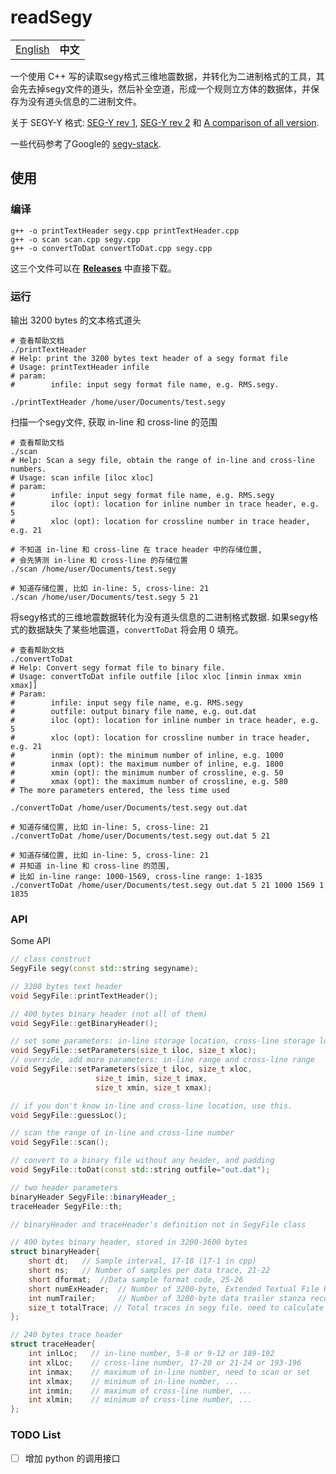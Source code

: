 # readSegy

<table>
  <tr>
    <td><a href="./README.md">English</a></td>
    <td><b>中文</b></td>
  </tr>
</table>

一个使用 C++ 写的读取segy格式三维地震数据，并转化为二进制格式的工具，其会先去掉segy文件的道头，然后补全空道，形成一个规则立方体的数据体，并保存为没有道头信息的二进制文件。

关于 SEGY-Y 格式: [SEG-Y rev 1](https://seg.org/Portals/0/SEG/News%20and%20Resources/Technical%20Standards/seg_y_rev1.pdf), [SEG-Y rev 2](https://seg.org/Portals/0/SEG/News%20and%20Resources/Technical%20Standards/seg_y_rev2_0-mar2017.pdf) 和 [A comparison of all version](https://wiki.seg.org/images/4/42/SEG-Y_bytestream_all_revisions.pdf).

一些代码参考了Google的 [segy-stack](https://github.com/google/segy-stack).


## 使用

### 编译

```shell
g++ -o printTextHeader segy.cpp printTextHeader.cpp
g++ -o scan scan.cpp segy.cpp
g++ -o convertToDat convertToDat.cpp segy.cpp
```

这三个文件可以在 [**Releases**](https://github.com/JintaoLee-Roger/segyConvert/releases) 中直接下载。

### 运行

输出 3200 bytes 的文本格式道头
```shell
# 查看帮助文档
./printTextHeader
# Help: print the 3200 bytes text header of a segy format file 
# Usage: printTextHeader infile 
# param: 
#        infile: input segy format file name, e.g. RMS.segy.

./printTextHeader /home/user/Documents/test.segy
```

扫描一个segy文件, 获取 in-line 和 cross-line 的范围
```shell
# 查看帮助文档
./scan
# Help: Scan a segy file, obtain the range of in-line and cross-line numbers. 
# Usage: scan infile [iloc xloc] 
# param: 
#        infile: input segy format file name, e.g. RMS.segy 
#        iloc (opt): location for inline number in trace header, e.g. 5
#        xloc (opt): location for crossline number in trace header, e.g. 21

# 不知道 in-line 和 cross-line 在 trace header 中的存储位置, 
# 会先猜测 in-line 和 cross-line 的存储位置
./scan /home/user/Documents/test.segy

# 知道存储位置, 比如 in-line: 5, cross-line: 21
./scan /home/user/Documents/test.segy 5 21
```

将segy格式的三维地震数据转化为没有道头信息的二进制格式数据. 
如果segy格式的数据缺失了某些地震道，`convertToDat` 将会用 0 填充。
```shell
# 查看帮助文档
./convertToDat
# Help: Convert segy format file to binary file.
# Usage: convertToDat infile outfile [iloc xloc [inmin inmax xmin xmax]]
# Param: 
#        infile: input segy file name, e.g. RMS.segy 
#        outfile: output binary file name, e.g. out.dat 
#        iloc (opt): location for inline number in trace header, e.g. 5
#        xloc (opt): location for crossline number in trace header, e.g. 21
#        inmin (opt): the minimum number of inline, e.g. 1000 
#        inmax (opt): the maximum number of inline, e.g. 1800 
#        xmin (opt): the minimum number of crossline, e.g. 50 
#        xmax (opt): the maximum number of crossline, e.g. 580 
# The more parameters entered, the less time used

./convertToDat /home/user/Documents/test.segy out.dat

# 知道存储位置, 比如 in-line: 5, cross-line: 21
./convertToDat /home/user/Documents/test.segy out.dat 5 21

# 知道存储位置, 比如 in-line: 5, cross-line: 21
# 并知道 in-line 和 cross-line 的范围, 
# 比如 in-line range: 1000-1569, cross-line range: 1-1835  
./convertToDat /home/user/Documents/test.segy out.dat 5 21 1000 1569 1 1835
```

### API
Some API
```c++
// class construct
SegyFile segy(const std::string segyname); 

// 3200 bytes text header 
void SegyFile::printTextHeader();

// 400 bytes binary header (not all of them)
void SegyFile::getBinaryHeader();

// set some parameters: in-line storage location, cross-line storage location
void SegyFile::setParameters(size_t iloc, size_t xloc);
// override, add more parameters: in-line range and cross-line range
void SegyFile::setParameters(size_t iloc, size_t xloc, 
                   size_t imin, size_t imax, 
                   size_t xmin, size_t xmax);

// if you don't know in-line and cross-line location, use this.
void SegyFile::guessLoc();

// scan the range of in-line and cross-line number
void SegyFile::scan();

// convert to a binary file without any header, and padding
void SegyFile::toDat(const std::string outfile="out.dat");

// two header parameters
binaryHeader SegyFile::binaryHeader_;
traceHeader SegyFile::th;

// binaryHeader and traceHeader's definition not in SegyFile class

// 400 bytes binary header, stored in 3200-3600 bytes
struct binaryHeader{
    short dt;   // Sample interval, 17-18 (17-1 in cpp)
    short ns;   // Number of samples per data trace, 21-22
    short dformat;  //Data sample format code, 25-26
    short numExHeader;  // Number of 3200-byte, Extended Textual File Header, 305-306
    int numTrailer;     // Number of 3200-byte data trailer stanza records, 329-332
    size_t totalTrace; // Total traces in segy file. need to calculate
};

// 240 bytes trace header
struct traceHeader{
    int inlLoc;   // in-line number, 5-8 or 9-12 or 189-192
    int xlLoc;    // cross-line number, 17-20 or 21-24 or 193-196
    int inmax;    // maximum of in-line number, need to scan or set
    int xlmax;    // minimum of in-line number, ...
    int inmin;    // maximum of cross-line number, ...
    int xlmin;    // minimum of cross-line number, ...
};
```

### TODO List

- [ ] 增加 python 的调用接口